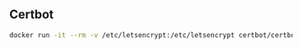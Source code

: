 ## Certbot

```sh
docker run -it --rm -v /etc/letsencrypt:/etc/letsencrypt certbot/certbot certonly --manual -d *.domain.com
```
